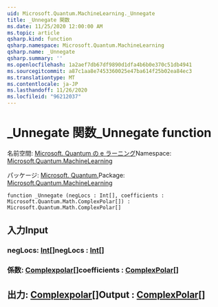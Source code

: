 ```yaml
---
uid: Microsoft.Quantum.MachineLearning._Unnegate
title: _Unnegate 関数
ms.date: 11/25/2020 12:00:00 AM
ms.topic: article
qsharp.kind: function
qsharp.namespace: Microsoft.Quantum.MachineLearning
qsharp.name: _Unnegate
qsharp.summary: ''
ms.openlocfilehash: 1a2aef7db67df9890d1dfa4b6b0e370c51db4941
ms.sourcegitcommit: a87c1aa8e7453360025e47ba614f25b02ea84ec3
ms.translationtype: MT
ms.contentlocale: ja-JP
ms.lasthandoff: 11/26/2020
ms.locfileid: "96212037"
---
```

# <a name="_unnegate-function"></a><span data-ttu-id="42a86-102">_Unnegate 関数</span><span class="sxs-lookup"><span data-stu-id="42a86-102">_Unnegate function</span></span>

<span data-ttu-id="42a86-103">名前空間: [Microsoft. Quantum の e ラーニング](xref:Microsoft.Quantum.MachineLearning)</span><span class="sxs-lookup"><span data-stu-id="42a86-103">Namespace: [Microsoft.Quantum.MachineLearning](xref:Microsoft.Quantum.MachineLearning)</span></span>

<span data-ttu-id="42a86-104">パッケージ: [Microsoft. Quantum.](https://nuget.org/packages/Microsoft.Quantum.MachineLearning)</span><span class="sxs-lookup"><span data-stu-id="42a86-104">Package: [Microsoft.Quantum.MachineLearning](https://nuget.org/packages/Microsoft.Quantum.MachineLearning)</span></span>




```qsharp
function _Unnegate (negLocs : Int[], coefficients : Microsoft.Quantum.Math.ComplexPolar[]) : Microsoft.Quantum.Math.ComplexPolar[]
```


## <a name="input"></a><span data-ttu-id="42a86-105">入力</span><span class="sxs-lookup"><span data-stu-id="42a86-105">Input</span></span>

### <a name="neglocs--int"></a><span data-ttu-id="42a86-106">negLocs: [Int](xref:microsoft.quantum.lang-ref.int)[]</span><span class="sxs-lookup"><span data-stu-id="42a86-106">negLocs : [Int](xref:microsoft.quantum.lang-ref.int)[]</span></span>




### <a name="coefficients--complexpolar"></a><span data-ttu-id="42a86-107">係数: [Complexpolar](xref:Microsoft.Quantum.Math.ComplexPolar)[]</span><span class="sxs-lookup"><span data-stu-id="42a86-107">coefficients : [ComplexPolar](xref:Microsoft.Quantum.Math.ComplexPolar)[]</span></span>





## <a name="output--complexpolar"></a><span data-ttu-id="42a86-108">出力: [Complexpolar](xref:Microsoft.Quantum.Math.ComplexPolar)[]</span><span class="sxs-lookup"><span data-stu-id="42a86-108">Output : [ComplexPolar](xref:Microsoft.Quantum.Math.ComplexPolar)[]</span></span>

